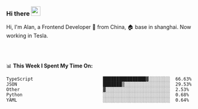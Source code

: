 ### Hi there <img src="https://media.giphy.com/media/hvRJCLFzcasrR4ia7z/giphy.gif" width="25px">

<!-- ![visitors](https://visitor-badge.glitch.me/badge?page_id=dislfyer.dislfyer) -->

Hi, I'm Alan, a Frontend Developer 🚀 from China, 🏠 base in shanghai. Now working in Tesla.

<br/>
<br/>

📊 **This Week I Spent My Time On:**


<!--START_SECTION:waka-->

```text
TypeScript                          ████████████████▓░░░░░░░░  66.63%
JSON                                ███████▒░░░░░░░░░░░░░░░░░  29.53%
Other                               ▓░░░░░░░░░░░░░░░░░░░░░░░░  2.53%
Python                              ░░░░░░░░░░░░░░░░░░░░░░░░░  0.68%
YAML                                ░░░░░░░░░░░░░░░░░░░░░░░░░  0.64%
```

<!--END_SECTION:waka-->

<!--
**About Me:**
 -->
